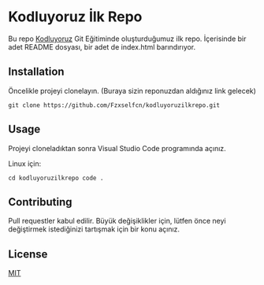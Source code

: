 # Kodluyoruz İlk Repo
Bu repo [Kodluyoruz](https://www.kodluyoruz.org) Git Eğitiminde oluşturduğumuz ilk repo. İçerisinde bir adet README dosyası, bir adet de index.html barındırıyor.

## Installation
Öncelikle projeyi clonelayın. (Buraya sizin reponuzdan aldığınız link gelecek)

```git clone https://github.com/Fzxselfcn/kodluyoruzilkrepo.git ```

## Usage
Projeyi cloneladıktan sonra Visual Studio Code programında açınız.

Linux için:

```cd kodluyoruzilkrepo code . ```

## Contributing
Pull requestler kabul edilir. Büyük değişiklikler için, lütfen önce neyi değiştirmek istediğinizi tartışmak için bir konu açınız.

## License
[MIT](https://choosealicense.com/licenses/mit/)

